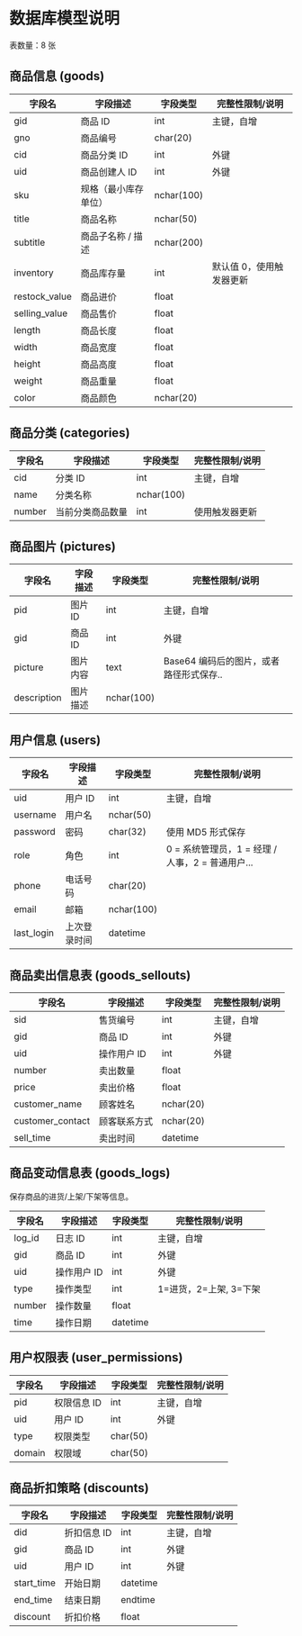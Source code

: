 # 数据库模型说明

表数量：8 张

## 商品信息 (goods)

| 字段名 | 字段描述 | 字段类型 | 完整性限制/说明 |
|-------|--------|---------|-----------|
| gid | 商品 ID | int | 主键，自增 |
| gno | 商品编号 | char(20) | |
| cid | 商品分类 ID | int | 外键 |
| uid | 商品创建人 ID | int | 外键 |
| sku | 规格（最小库存单位）| nchar(100) | |
| title | 商品名称 | nchar(50) | |
| subtitle | 商品子名称 / 描述 | nchar(200) | |
| inventory | 商品库存量 | int | 默认值 0，使用触发器更新 |
| restock_value | 商品进价 | float | |
| selling_value | 商品售价 | float | |
| length | 商品长度 | float | |
| width | 商品宽度 | float | |
| height | 商品高度 | float | |
| weight | 商品重量 | float | |
| color | 商品颜色 | nchar(20) | |

## 商品分类 (categories)

| 字段名 | 字段描述 | 字段类型 | 完整性限制/说明 |
|-------|--------|---------|-----------|
| cid | 分类 ID | int | 主键，自增 |
| name | 分类名称 | nchar(100) | |
| number | 当前分类商品数量 | int | 使用触发器更新 |

## 商品图片 (pictures)

| 字段名 | 字段描述 | 字段类型 | 完整性限制/说明 |
|-------|--------|---------|-----------|
| pid | 图片 ID |  int | 主键，自增 |
| gid | 商品 ID | int | 外键 |
| picture | 图片内容 | text | Base64 编码后的图片，或者路径形式保存.. |
| description | 图片描述 | nchar(100) | |

## 用户信息 (users)

| 字段名 | 字段描述 | 字段类型 | 完整性限制/说明 |
|-------|--------|---------|---------------|
| uid | 用户 ID | int | 主键，自增 |
| username | 用户名 | nchar(50) | |
| password | 密码 | char(32) | 使用 MD5 形式保存 |
| role | 角色 | int | 0 = 系统管理员，1 = 经理 / 人事，2 = 普通用户... |
| phone | 电话号码 | char(20) | |
| email | 邮箱 | nchar(100) | |
| last_login | 上次登录时间 | datetime | |

## 商品卖出信息表 (goods_sellouts)

| 字段名 | 字段描述 | 字段类型 | 完整性限制/说明 |
|-------|--------|---------|---------------|
| sid | 售货编号 | int | 主键，自增 |
| gid | 商品 ID | int | 外键 |
| uid | 操作用户 ID | int | 外键 |
| number | 卖出数量 | float | |
| price | 卖出价格  | float | |
| customer_name | 顾客姓名 | nchar(20) | |
| customer_contact | 顾客联系方式 | nchar(20) | |
| sell_time | 卖出时间 | datetime | |


## 商品变动信息表 (goods_logs) 

保存商品的进货/上架/下架等信息。

| 字段名 | 字段描述 | 字段类型 | 完整性限制/说明 |
|-------|--------|---------|---------------|
| log_id | 日志 ID | int | 主键，自增 |
| gid | 商品 ID | int | 外键 |
| uid | 操作用户 ID | int | 外键 |
| type | 操作类型 | int | 1=进货，2=上架, 3=下架 |
| number | 操作数量 | float | |
| time | 操作日期 | datetime | |

## 用户权限表 (user_permissions)

| 字段名 | 字段描述 | 字段类型 | 完整性限制/说明 |
|-------|--------|---------|---------------|
| pid | 权限信息 ID  | int | 主键，自增 |
| uid | 用户 ID | int | 外键 |
| type | 权限类型 | char(50) | |
| domain | 权限域 | char(50) | |

## 商品折扣策略 (discounts)

| 字段名 | 字段描述 | 字段类型 | 完整性限制/说明 |
|-------|--------|---------|---------------|
| did | 折扣信息 ID | int | 主键，自增 |
| gid | 商品 ID | int | 外键 |
| uid | 用户 ID | int | 外键 |
| start_time | 开始日期 | datetime |  |
| end_time | 结束日期 | endtime | |
| discount | 折扣价格 | float | |